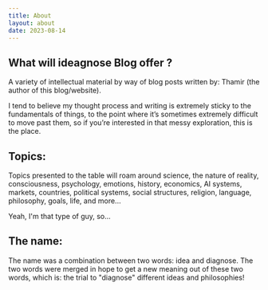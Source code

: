 ```yaml
---
title: About
layout: about
date: 2023-08-14
---
```

## What will ideagnose Blog offer ?
A variety of intellectual material by way of blog posts written by: Thamir (the author of this blog/website).

I tend to believe my thought process and writing is extremely sticky to the fundamentals of things, to the point where it’s sometimes extremely difficult to move past them, so if you’re interested in that messy exploration, this is the place.

## Topics:
Topics presented to the table will roam around science, the nature of reality, consciousness, psychology, emotions, history, economics, AI systems, markets, countries, political systems, social structures, religion, language, philosophy, goals, life, and more...

Yeah, I'm that type of guy, so...

## The name:
The name was a combination between two words: idea and diagnose. The two words were merged in hope to get a new meaning out of these two words, which is: the trial to "diagnose" different ideas and philosophies!